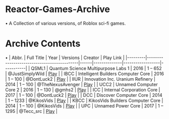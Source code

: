 # Reactor-Games-Archive
• A Collection of various versions, of Roblox sci-fi games.
# Archive Contents
• 
| Abbr.   | Full Title                                | Year | Versions     | Creator         | Play Link |
|---------|--------------------------------------------|------|--------------|------------------|-----------|
| QSML1   | Quantum Science Multipurpose Labs 1        | 2016 | 1 – 652      | @JustSimplyWild  | [Play](#) |
| IBCC    | Intelligent Builders Computer Core         | 2016 | 1 – 100      | @DontLuck2       | [Play](#) |
| IIUR    | Innovation Inc. Uranium Refinery           | 2014 | 1 – 100      | @TheNexusAvenger | [Play](#) |
| UCC2    | Unnamed Computer Core 2                    | 2016 | 1 – 130      | @gmhs2           | [Play](#) |
| ICC     | Internal Corporation Core                  | 2017 | 1 – 100      | @DontLuck2       | [Play](#) |
| DCC     | Discover Computer Core                     | 2014 | 1 – 1233     | @KikosVids       | [Play](#) |
| KBCC    | KikosVids Builders Computer Core           | 2014 | 1 – 100      | @KikosVids       | [Play](#) |
| UPC     | Unnamed Power Core                         | 2017 | 1 – 1295     | @Tecc_src        | [Play](#) |
